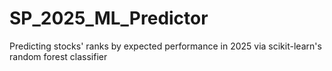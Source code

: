 # SP_2025_ML_Predictor
Predicting stocks' ranks by expected performance in 2025 via scikit-learn's random forest classifier 
